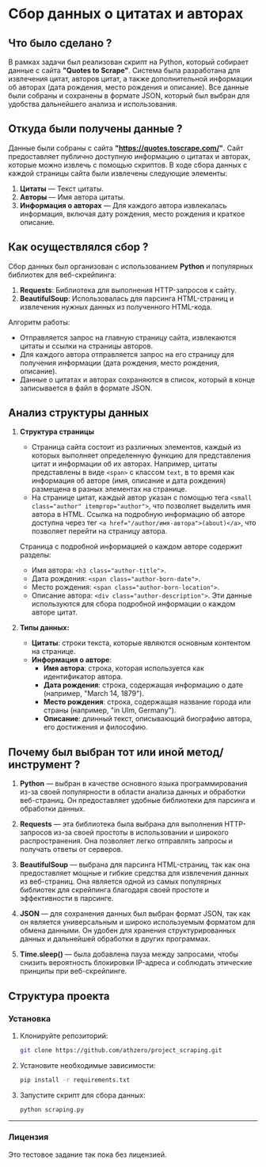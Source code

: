 # Сбор данных о цитатах и авторах

## Что было сделано ?

В рамках задачи был реализован скрипт на Python, который собирает данные с сайта **"Quotes to Scrape"**. Система была разработана для извлечения цитат, авторов цитат, а также дополнительной информации об авторах (дата рождения, место рождения и описание). Все данные были собраны и сохранены в формате JSON, который был выбран для удобства дальнейшего анализа и использования.

## Откуда были получены данные ?

Данные были собраны с сайта **"https://quotes.toscrape.com/"**. Сайт предоставляет публично доступную информацию о цитатах и авторах, которые можно извлечь с помощью скриптов. В ходе сбора данных с каждой страницы сайта были извлечены следующие элементы:
1. **Цитаты** — Текст цитаты.
2. **Авторы** — Имя автора цитаты.
3. **Информация о авторах** — Для каждого автора извлекалась информация, включая дату рождения, место рождения и краткое описание.

## Как осуществлялся сбор ?

Сбор данных был организован с использованием **Python** и популярных библиотек для веб-скрейпинга:

1. **Requests**: Библиотека для выполнения HTTP-запросов к сайту.
2. **BeautifulSoup**: Использовалась для парсинга HTML-страниц и извлечения нужных данных из полученного HTML-кода.

Алгоритм работы:
- Отправляется запрос на главную страницу сайта, извлекаются цитаты и ссылки на страницы авторов.
- Для каждого автора отправляется запрос на его страницу для получения информации (дата рождения, место рождения, описание).
- Данные о цитатах и авторах сохраняются в список, который в конце записывается в файл в формате JSON.

## Анализ структуры данных

1. **Структура страницы**
   - Страница сайта состоит из различных элементов, каждый из которых выполняет определенную функцию для представления цитат и информации об их авторах. Например, цитаты представлены в виде `<span>` с классом `text`, в то время как информация об авторе (имя, описание и дата рождения) размещена в разных элементах на странице.
   - На странице цитат, каждый автор указан с помощью тега `<small class="author" itemprop="author">`, что позволяет выделить имя автора в HTML. Ссылка на подробную информацию об авторе доступна через тег `<a href="/author/имя-автора">(about)</a>`, что позволяет перейти на страницу автора.
   
   Страница с подробной информацией о каждом авторе содержит разделы:
   - Имя автора: `<h3 class="author-title">`.
   - Дата рождения: `<span class="author-born-date">`.
   - Место рождения: `<span class="author-born-location">`.
   - Описание автора: `<div class="author-description">`.
   Эти данные используются для сбора подробной информации о каждом авторе цитат.

2. **Типы данных:**
     - **Цитаты**: строки текста, которые являются основным контентом на странице.
     - **Информация о авторе**:
       - **Имя автора**: строка, которая используется как идентификатор автора.
       - **Дата рождения**: строка, содержащая информацию о дате (например, "March 14, 1879").
       - **Место рождения**: строка, содержащая название города или страны (например, "in Ulm, Germany").
       - **Описание**: длинный текст, описывающий биографию автора, его достижения и философию.

## Почему был выбран тот или иной метод/инструмент ?

1. **Python** — выбран в качестве основного языка программирования из-за своей популярности в области анализа данных и обработки веб-страниц. Он предоставляет удобные библиотеки для парсинга и обработки данных.
  
2. **Requests** — эта библиотека была выбрана для выполнения HTTP-запросов из-за своей простоты в использовании и широкого распространения. Она позволяет легко отправлять запросы и получать ответы от серверов.
  
3. **BeautifulSoup** — выбрана для парсинга HTML-страниц, так как она предоставляет мощные и гибкие средства для извлечения данных из веб-страниц. Она является одной из самых популярных библиотек для скрейпинга благодаря своей простоте и эффективности в парсинге.

4. **JSON** — для сохранения данных был выбран формат JSON, так как он является универсальным и широко используемым форматом для обмена данными. Он удобен для хранения структурированных данных и дальнейшей обработки в других программах.

5. **Time.sleep()** — была добавлена пауза между запросами, чтобы снизить вероятность блокировки IP-адреса и соблюдать этические принципы при веб-скрейпинге.


## Структура проекта

### Установка

1.  Клонируйте репозиторий:

    ```bash
    git clone https://github.com/athzero/project_scraping.git
    ```

2.  Установите необходимые зависимости:

    ```bash
    pip install -r requirements.txt
    ```

3.  Запустите скрипт для сбора данных:

    ```bash
    python scraping.py
    ```

---

### Лицензия

Это тестовое задание так пока без лицензией.

